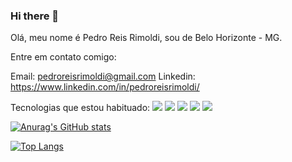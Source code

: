 ### Hi there 👋

Olá, meu nome é Pedro Reis Rimoldi, sou de Belo Horizonte - MG.


Entre em contato comigo:

Email: pedroreisrimoldi@gmail.com 
Linkedin: https://www.linkedin.com/in/pedroreisrimoldi/

Tecnologias que estou habituado:
<img src="https://img.shields.io/badge/Node.js-43853D?style=for-the-badge&logo=node.js&logoColor=white" />
<img src="https://img.shields.io/badge/JavaScript-323330?style=for-the-badge&logo=javascript&logoColor=F7DF1E" />
<img src="https://img.shields.io/badge/TypeScript-007ACC?style=for-the-badge&logo=typescript&logoColor=white" />
<img src="https://img.shields.io/badge/Express.js-404D59?style=for-the-badge" />
<img src="https://img.shields.io/badge/Docker-2496ED?style=for-the-badge&logo=docker&logoColor=white" />

[![Anurag's GitHub stats](https://github-readme-stats.vercel.app/api?username=pedroreisrimoldi&theme=dark&show_icons=true)](https://github.com/anuraghazra/github-readme-stats)

[![Top Langs](https://github-readme-stats.vercel.app/api/top-langs/?username=pedroreisrimoldi&layout=compact&theme=dark&show_icons=true)](https://github.com/anuraghazra/github-readme-stats)

